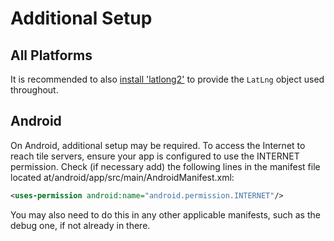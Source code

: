# Additional Setup

## All Platforms

It is recommended to also [install 'latlong2'](https://pub.dev/packages/latlong2/install) to provide the `LatLng` object used throughout.

## Android

On Android, additional setup may be required. To access the Internet to reach tile servers, ensure your app is configured to use the INTERNET permission. Check (if necessary add) the following lines in the manifest file located at/android/app/src/main/AndroidManifest.xml:

```xml
<uses-permission android:name="android.permission.INTERNET"/>
```

You may also need to do this in any other applicable manifests, such as the debug one, if not already in there.
